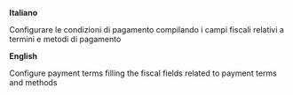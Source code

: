 **Italiano**

Configurare le condizioni di pagamento compilando i campi fiscali relativi a termini e
metodi di pagamento

**English**

Configure payment terms filling the fiscal fields related to payment terms and methods
